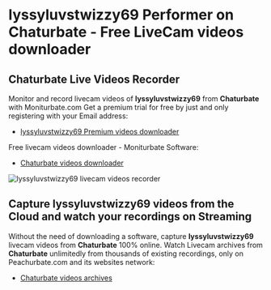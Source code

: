 # lyssyluvstwizzy69 Performer on Chaturbate - Free LiveCam videos downloader

## Chaturbate Live Videos Recorder

Monitor and record livecam videos of **lyssyluvstwizzy69** from **Chaturbate** with Moniturbate.com
Get a premium trial for free by just and only registering with your Email address:
* [lyssyluvstwizzy69 Premium videos downloader](https://moniturbate.com/request-demo-licence-key.html)

Free livecam videos downloader - Moniturbate Software:
* [Chaturbate videos downloader](https://moniturbate.com/moniturbate-download-software.html)

![lyssyluvstwizzy69 livecam videos recorder](https://peachurnet.com/templates/moniturbate-software.png)


## Capture lyssyluvstwizzy69 videos from the Cloud and watch your recordings on Streaming

Without the need of downloading a software, capture **lyssyluvstwizzy69** livecam videos from **Chaturbate** 100% online.
Watch Livecam archives from **Chaturbate** unlimitedly from thousands of existing recordings, only on Peachurbate.com and its websites network:
* [Chaturbate videos archives](https://peachurnet.com/)
